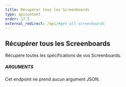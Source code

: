 ```yaml
---
title: Récupérer tous les Screenboards
type: apicontent
order: 17.5
external_redirect: /api/#get-all-screenboards
---
```


## Récupérer tous les Screenboards

Récupère toutes les spécifications de vos Screenboards.

##### ARGUMENTS

Cet endpoint ne prend aucun argument JSON.